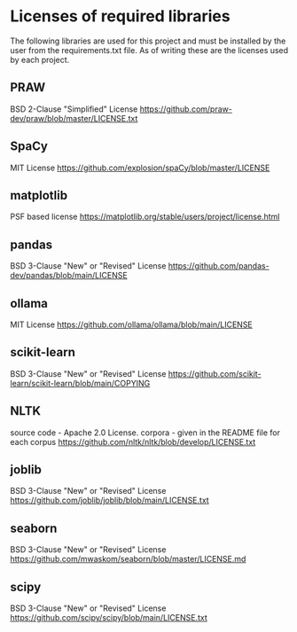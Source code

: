 # Licenses of required libraries
The following libraries are used for this project and must be installed by the user from the requirements.txt file. As of writing these are the licenses used by each project.

## PRAW
BSD 2-Clause "Simplified" License
https://github.com/praw-dev/praw/blob/master/LICENSE.txt

## SpaCy
MIT License
https://github.com/explosion/spaCy/blob/master/LICENSE

## matplotlib
PSF based license
https://matplotlib.org/stable/users/project/license.html

## pandas
BSD 3-Clause "New" or "Revised" License
https://github.com/pandas-dev/pandas/blob/main/LICENSE

## ollama
MIT License
https://github.com/ollama/ollama/blob/main/LICENSE

## scikit-learn
BSD 3-Clause "New" or "Revised" License
https://github.com/scikit-learn/scikit-learn/blob/main/COPYING

## NLTK
source code - Apache 2.0 License.
corpora - given in the README file for each corpus
https://github.com/nltk/nltk/blob/develop/LICENSE.txt

## joblib
BSD 3-Clause "New" or "Revised" License
https://github.com/joblib/joblib/blob/main/LICENSE.txt

## seaborn
BSD 3-Clause "New" or "Revised" License
https://github.com/mwaskom/seaborn/blob/master/LICENSE.md

## scipy
BSD 3-Clause "New" or "Revised" License
https://github.com/scipy/scipy/blob/main/LICENSE.txt
